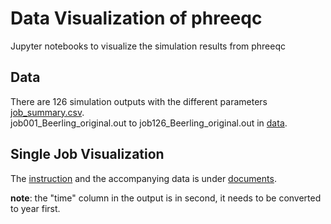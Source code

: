 # Data Visualization of phreeqc
Jupyter notebooks to visualize the simulation results from phreeqc

## Data
There are 126 simulation outputs with the different parameters [job_summary.csv](data/job_summary.csv).  
job001_Beerling_original.out to job126_Beerling_original.out in [data](data).

## Single Job Visualization
The [instruction](documents/20231113_Library_of_possible_graphs.pdf) and the accompanying data is under [documents](documents).  

**note**: the "time" column in the output is in second, it needs to be converted to year first.  



